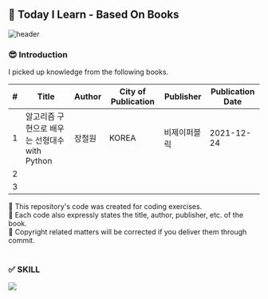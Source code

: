 ## :book: Today I Learn - Based On Books

<!--Header-->
![header](https://capsule-render.vercel.app/api?type=transparent&color=gradient&height=120&section=header&text="Today%20I%20Learn"&fontAlign=25&desc=Based%20on%20Books%20&fontSize=60&descAlignY=85&descAlign=40&animation=twinkling&fontColor=A5EA89)

<!--Introduce-->
### 😎 Introduction
I picked up knowledge from the following books.   

| # | Title | Author | City of Publication | Publisher | Publication Date |
| :--: | -- | -- | -- | -- | -- |
| 1 | 알고리즘 구현으로 배우는 선형대수 with Python | 장철원 | KOREA | 비제이퍼블릭 | 2021-12-24 |
| 2 |
| 3 |

:pushpin: This repository's code was created for coding exercises.   
:pushpin: Each code also expressly states the title, author, publisher, etc. of the book.   
:pushpin: Copyright related matters will be corrected if you deliver them through commit. 
<br/><br/>

<!--Skill(using Tools)-->
### ✅ SKILL

 <img src="https://img.shields.io/badge/Python-3776AB?style=flat&logo=Python&logoColor=white"/>
<br/><br/>
